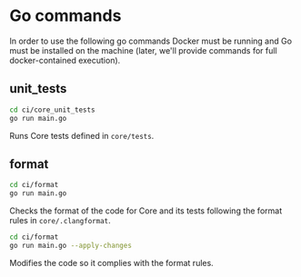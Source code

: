 # Go commands
In order to use the following go commands Docker must be running and Go must be installed on the machine (later, we'll provide commands for full docker-contained execution).

## unit_tests
```bash
cd ci/core_unit_tests
go run main.go
```
Runs Core tests defined in `core/tests`.

## format
```bash
cd ci/format
go run main.go
```
Checks the format of the code for Core and its tests following the format rules in `core/.clangformat`.

```bash
cd ci/format
go run main.go --apply-changes
```
Modifies the code so it complies with the format rules.
